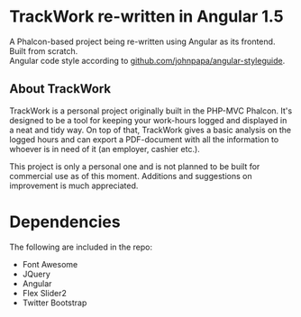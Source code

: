 # TrackWork re-written in Angular 1.5
A Phalcon-based project being re-written using Angular as its frontend. Built from scratch.  
Angular code style according to [github.com/johnpapa/angular-styleguide](https://github.com/johnpapa/angular-styleguide/blob/master/a1/README.md).

## About TrackWork
TrackWork is a personal project originally built in the PHP-MVC Phalcon. It's designed to be a tool for keeping your work-hours logged and displayed
in a neat and tidy way. On top of that, TrackWork gives a basic analysis on the logged hours and can export a PDF-document with all the information
to whoever is in need of it (an employer, cashier etc.).  

This project is only a personal one and is not planned to be built for commercial use as of this moment. Additions and suggestions on improvement is
much appreciated.

# Dependencies
The following are included in the repo:
* Font Awesome
* JQuery
* Angular
* Flex Slider2
* Twitter Bootstrap
